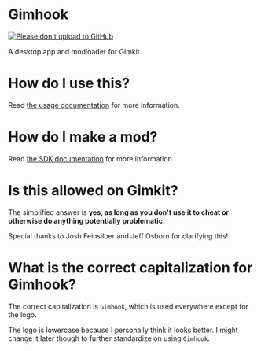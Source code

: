 # Gimhook

[![Please don't upload to GitHub](https://nogithub.codeberg.page/badge.svg)](https://nogithub.codeberg.page)

A desktop app and modloader for Gimkit.

# How do I use this?

Read [the usage documentation](docs/usage/index.md) for more information.

# How do I make a mod?

Read [the SDK documentation](docs/sdk/index.md) for more information.

# Is this allowed on Gimkit?

The simplified answer is **yes, as long as you don't use it to cheat or otherwise do anything potentially problematic.**

Special thanks to Josh Feinsilber and Jeff Osborn for clarifying this!

# What is the correct capitalization for Gimhook?

The correct capitalization is `Gimhook`, which is used everywhere except for the logo.

The logo is lowercase because I personally think it looks better. I might change it later though to further standardize on using `Gimhook`.